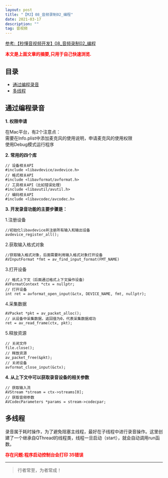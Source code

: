 ```yaml
---
layout: post
title: "【MJ】08_音频录制02_编程"
date: 2021-03-17
description: ""
tag: 音视频
---
```



[参考:【秒懂音视频开发】08_音频录制02_编程](https://www.cnblogs.com/mjios/p/14540642.html)

<span style="font-weight:bold;color:red;">本文是上面文章的摘要,只用于自己快速浏览.</span>


## 目录

* [通过编程录音](#content1)
* [多线程](#content2)






<!-- ************************************************ -->
## <a id="content1"></a>通过编程录音


**1. 权限申请**

在Mac平台，有2个注意点：    
需要在Info.plist中添加麦克风的使用说明，申请麦克风的使用权限    
使用Debug模式运行程序     


**2. 常用的四个库**

```
// 设备相关API
#include <libavdevice/avdevice.h>
// 格式相关API
#include <libavformat/avformat.h>
// 工具相关API（比如错误处理）
#include <libavutil/avutil.h>
// 编码相关API
#include <libavcodec/avcodec.h>
```

**3. 开发录音功能的主要步骤是：**



1.注册设备       

```
//初始化libavdevice并注册所有输入和输出设备
avdevice_register_all();
```

2.获取输入格式对象   

``` 
//获取输入格式对象，后面需要利用输入格式对象打开设备
AVInputFormat *fmt = av_find_input_format(FMT_NAME)
```     

3.打开设备     

```
// 格式上下文（后面通过格式上下文操作设备）
AVFormatContext *ctx = nullptr;
// 打开设备
int ret = avformat_open_input(&ctx, DEVICE_NAME, fmt, nullptr);
```

4.采集数据    

```
AVPacket *pkt = av_packet_alloc();
// 从设备中采集数据，返回值为0，代表采集数据成功
ret = av_read_frame(ctx, pkt);
```

5.释放资源  

```
// 关闭文件
file.close();
// 释放资源
av_packet_free(&pkt);
// 关闭设备
avformat_close_input(&ctx);
```

**4. 从上下文中可以获取录音设备的相关参数**

```
// 获取输入流
AVStream *stream = ctx->streams[0];
// 获取音频参数
AVCodecParameters *params = stream->codecpar;
```


<!-- ************************************************ -->
## <a id="content2"></a>多线程

录音属于耗时操作，为了避免阻塞主线程，最好在子线程中进行录音操作。这里创建了一个继承自QThread的线程类，线程一旦启动（start），就会自动调用run函数。

<span style="color:red;font-weight:bold">存在问题:程序启动控制台会打印 35错误</span>



----------
>  行者常至，为者常成！


